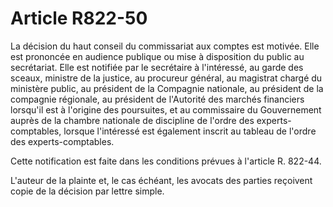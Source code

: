 # Article R822-50

<p>La décision du haut conseil du commissariat aux comptes est motivée. Elle est prononcée en audience publique ou mise à disposition du public au secrétariat. Elle est notifiée par le secrétaire à l'intéressé, au garde des sceaux, ministre de la justice, au procureur général, au magistrat chargé du ministère public, au président de la Compagnie nationale, au président de la compagnie régionale, au président de l'Autorité des marchés financiers lorsqu'il est à l'origine des poursuites, et au commissaire du Gouvernement auprès de la chambre nationale de discipline de l'ordre des experts-comptables, lorsque l'intéressé est également inscrit au tableau de l'ordre des experts-comptables. </p><p>Cette notification est faite dans les conditions prévues à l'article R. 822-44.</p><p>L'auteur de la plainte et, le cas échéant, les avocats des parties reçoivent copie de la décision par lettre simple.</p>